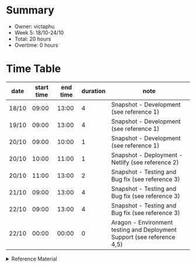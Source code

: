 # Summary
* Owner: victaphu
* Week 5: 18/10-24/10
* Total: 20 hours
* Overtime: 0 hours

# Time Table
| date  | start time  | end time | duration  |  note |
|---|---|---|---|---|
| 18/10 | 09:00 | 13:00 | 4 | Snapshot - Development (see reference 1) |
| 19/10 | 09:00 | 13:00 | 4 | Snapshot - Development (see reference 1) |
| 20/10 | 09:00 | 10:00 | 1 | Snapshot - Development (see reference 1) |  
| 20/10 | 10:00 | 11:00 | 1 | Snapshot - Deployment - Netlify (see reference 2) |
| 20/10 | 11:00 | 13:00 | 2 | Snapshot - Testing and Bug fix (see reference 3) |
| 21/10 | 09:00 | 13:00 | 4 | Snapshot - Testing and Bug fix (see reference 3) |
| 22/10 | 09:00 | 13:00 | 4 | Snapshot - Testing and Bug fix (see reference 3) |
| 22/10 | 00:00 | 00:00 | 0 | Aragon - Environment testing and Deployment Support (see reference 4,5) |

<details>
  <summary>Reference Material </summary>
  
  1. [Snapshot - Development](https://github.com/victaphu/snapshot)
  2. [Snapshot - Deployment - Netlify](https://harmony-snapshot.netlify.app/)
  3. [Snapshot - Testing and Bug fix](https://docs.google.com/spreadsheets/d/1wNlHXQ98xNqMtMgvk8iR7HdG1XCKRzN8j_OcMqTIxAU/edit#gid=227830316)
  4. [Aragon - Environment testing and Deployment Support](https://docs.google.com/spreadsheets/d/1CNdgtCahHtZEewj65QyfdhxEZc_eKlgznicqdpdjST8/edit#gid=0)
  5. [Aragon - Environment testing and Deployment Support](https://client-staging.aragon.org/#/)
</details>
